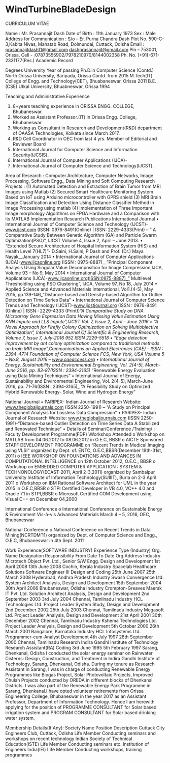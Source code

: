 # WindTurbineBladeDesign
CURRICULUM VITAE

Name	:	Mr. Prasannajit Dash
Date of Birth	:	11th January 1973
Sex	:	Male
Address for Communication	:	S/o – Er. Purna Chandra Dash
		Plot No. 590-C-3,Kabita Nivas,
Mahatab Road, Dolmundai, 
Cuttack, Odisha
	Email : prasannajitdash11@gmail.com
dashprasannajit@gmail.com
		Pin – 753001, Orissa.
		Cell -   	 	:07873555902/7978210970/8144002358
	Ph. No. (+91)-671-2331177(Res.)
Academic Record	

Degrees 	University 	Year of passing
Ph.D.in Computer Science 
(Contd.)	North Orissa University, Baripada, Orissa	Contd. from 2015
M.Tech(IT)	College of Engg. and Technology(CET), Bhuabaneswar, Orissa	2011
B.E.(CSE)	Utkal University, Bhuabneswar, Orissa	1994

Teaching and Administrative Experience
1.	8+years teaching experience in ORISSA ENGG. COLLEGE, Bhubaneswar.
2.	Worked as Assistant Professor.(IT) in Orissa Engg. College, Bhubaneswar.
3.	Working as Consultant in Research and Development(R&D) department of OAASA Technologies, Kolkata since March 2017.
4.	R&D Cell Coordinator in OEC from last 4 yrs.
Member of Editorial and Reviewer Board
1.	International Journal for Computer Science and Information Security(IJCSIS).
2.	International Journal of Computer Applications (IJCA)-
3.	International Journal of Computer Science and Technology(IJCST).


Area of Research	:	Computer Architecture, Computer Networks, Image Processing, Software Engg., Data Mining and Soft Computing
Research Projects                     : 
(1)	Automated Detection and Extraction of Brain Tumor from MRI Images using Matlab
(2)	Secured Smart Healthcare Monitoring System Based on IoT using Arduino microcontroller with GPRS shield
(3)	MRI Brain Image Classification and Detection Using Distance Classifier Method in Image Processing using matlab
(4)	Implementation of Three Important Image morphology Algorithms on FPGA Hardware and a Comparison with its MATLAB Implementation
Research Publications
	International Journal
•	International Journal of Computer Science and Technology (IJCST)-www.ijcst.com (ISSN: 0976-8491(Online) | ISSN: 2229-4333(Print) – “ A Comparative Study Between Genetic Algorithm (GA) and Particle Swarm Optimization(PSO)”, IJCST Volume 4, Issue 2, April – June 2013.
•	“Extended Secure Architecture of Hospital Information System (HIS) and Health Level 7(HL7)”- D.Saini, H.Saini, P.Dash and Prof. (Dr.) Maya Nayak__January 2014
•	International Journal of Computer Applications (IJCA)-www.ijcaonline.org (ISSN : 0975-8887)__”Principal Component Analysis Using Singular Value Decomposition for Image Compression,IJCA, Volume 93 – No 9, May 2014 
•	International Journal of Computer Applications (IJCA)-www.ijcaonline.org(ISSN:0975-8887)_” Multilevel Thresholding using PSO Clustering”, IJCA, Volume 97, No 18,  July 2014
•	Applied Science and Advanced Materials International, Vol1.(4-5), May 2015, pp.139-146_”Distance-based and Density-based Algorithm for Outlier Detection on Time Series Data”
•	International Journal of Computer Science Trends and Technology (IJCST)-www.ijcstjournal.org (ISSN : 0976-8491 (Online) | ISSN : 2229-4333 (Print))_”A Comparative Study on DNA Microarray Gene Expression Data Having Missing Value Estimation Using KNN Impute and LLS Impute”,IJCST Vol. 7, Issue 2, April - June 2016
•	“A Novel Approach for Firefly Colony Optimization on Solving Multiobjective Optimization”, International Journal Of Scientific & Engineering Research, Volume 7, Issue 7, July-2016 952 ISSN 2229-5518
•	   “Edge detection improvement by ant colony optimization compared to traditional methods on brain MRI image”,Communications on Applied Electronics (CAE) – ISSN : 2394-4714 Foundation of Computer Science FCS, New York, USA Volume 5 – No.8, August 2016 – www.caeaccess.org 
•	International Journal of Energy, Sustainability and Environmental Engineering, Vol. 2(4-5), March-June 2016, pp. 83-87(ISSN : 2394-3165)_ “Renewable Energy Evaluation using Data Mining Techniques”
•	International Journal of Energy, Sustainability and Environmental Engineering, Vol. 2(4-5), March-June 2016, pp. 71-76(ISSN : 2394-3165)_ “A Feasibility Study on Optimized Hybrid Renewable Energy- Solar, Wind and Hydrogen Energy”

National Journal
•	PARIPEX- Indian Journal of Research Website: www.theglobaljournals.com (ISSN 2250-1991) – “A Study on Principal Component Analysis for Lossless Data Compression”
•	PARIPEX- Indian Journal of Research Website: www.theglobaljournals.com (ISSN 2250-1991)-“Distance-based Outlier Detection on Time Series Data A Stabilized and Renovated Technique”
•	Details of Seminar/Conference /Training/ :
Faculty Development Programme(FDP) \Workshop Attended 
o	Workshop on MATLAB from 04.06.2012 to 08.06.2012 in O.E.C, BBSR
o	AICTE Sponsored STAFF DEVELOPMENT PROGRAMME on “Recent Trends in Medical Imaging using VLSI” organized by Dept. of. ENTC, O.E.C,BBSR(December 19th-31st, 2011)
o	IEEE WORKSHOP ON FOUNDATIONS AND ADVANCES IN COMPUTATIONAL INTELLIGENCE on 12th October 2012, O.E.C., BBSR
o	Workshop on EMBEDDED COMPUTER APPLICATION : SYSTEM & TECHNONOLOGY(ECAST-2011, April 2-3,2011) organized by Sambalpur University Institute of Information Technology(SUIIIT), Burla on 2-3 April 2011
o	Workshop on IBM Rational Software Architect for UML in the year 2015 in O.E.C,BBSR
o	STPI Certified Developer in VB 4.0, VC++ 4.0 and Oracle 7.1 in STPI,BBSR
o	Microsoft Certified COM Development using Visual C++ on December 04,2000

International Conference
o	International Conference on Sustainable Energy & Environment Vis-à-vis Advanced Materials March 4 – 5, 2016, OEC, Bhubaneswar

National Conference
o	National Conference on Recent Trends in Data Mining(NCRTDM’11) organized by Dept. of Computer Science and Engg., O.E.C, Bhubaneswar in 4th Sept. 2011

Work Experience(SOFTWARE INDUSTRY)
Experience Type (Industry)	Org. Name	Designation	Responsibility	From Date	To Date	Org.Address
Industry	Microtech Object Pvt. Ltd., 	Senior S/W Engg.	Design and Development	1st April 2008 	13th June 2008	Cochin, Kerala
Industry	Spacelab Healthcare Solutions	Software Engineer III	Design and Coding	25th June 2007	25th March 2008	Hyderabad, Andhra Pradesh
Industry	Swash Convergence Ltd.	System Architect	Analysis, Design and Development	15th September 2004	30th April 2006	Bhubaneswar, Odisha
Industry	Crompton-Greaves Maersk IT Pvt. Ltd.	Solution Architect	Analysis, Design and Development	2nd September 2003	3rd July 2004	Chennai, Tamilnadu
Industry	HCL Technologies Ltd.	Project Leader	System Study, Design and Development	2nd December 2002	25th July 2003	Chennai, Tamilnadu
Industry	Megasoft Ltd.	Project Leader	Analysis, Design and Development	21st April 2001 	30th December 2002	Chennai, Tamilnadu
Industry	Kshema Technologies Ltd.	Project Leader	Analysis, Design and Development	5th October 2000	26th March 2001	Bangalore, Karnataka
Industry	HCL Infosystems Ltd.	Programmer-cum-Analyst	Development	4th July 1997 	28th September 2000	Chennai, Tamilnadu
Research	Indira Gandhi Institute of Technology	Research Assistant(RA)	Coding	3rd June 1995	5th February 1997	Sarang, Dhenkanal, Odisha
I conducted the solar energy seminar on Rainwater Cisterns: Design, Construction, and Treatment in Indira Gandhi Institute of Technology, Sarang, Dhenkanal, Odisha. During my tenure as Research Assistant in Sarang, I was in charge of conducting Renewable Energy Programmes like Biogas Project, Solar Photovoltaic Projects, Improved Chulah Projects conducted by OREDA in different blocks of Dhenkanal Districts. I was also part of the Renewable Energy Park Programme in Sarang, Dhenkanal.I have opted volunteer retirements from Orissa Engineering College, Bhubaneswar  in the year 2017 as an Assistant Professor, Department of Information Technology. Hence I am herewith applying for the position of PROGRAMME CONSULTANT for Solar based irrigation system and PROGRAM CONSULTANT for Solar based drinking water system.

Membership Details(If Any):
Society Name	Position	Description
Cuttack City Engineers Club, Cuttack, Odisha	Life Member	Conducting seminars and workshops on recent technology
Indian Society of Technical Education(ISTE)	Life Member	Conducting seminars etc.
Institution of Engineers India(IEI)	Life Member	Conducting workshops, training programmes
															
